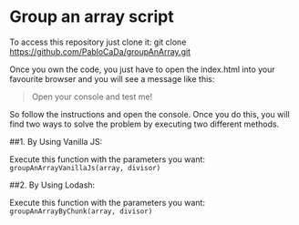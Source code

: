 # Group an array script

To access this repository just clone it:
git clone https://github.com/PabloCaDa/groupAnArray.git

Once you own the code, you just have to open the index.html into your favourite browser and you will see a message like this:
> Open your console and test me!

So follow the instructions and open the console. Once you do this, you will find two ways to solve the problem by executing two different methods.

##1. By Using Vanilla JS:

  Execute this function with the parameters you want:
    `groupAnArrayVanillaJs(array, divisor)`

##2. By Using Lodash:

  Execute this function with the parameters you want:
    `groupAnArrayByChunk(array, divisor)`
